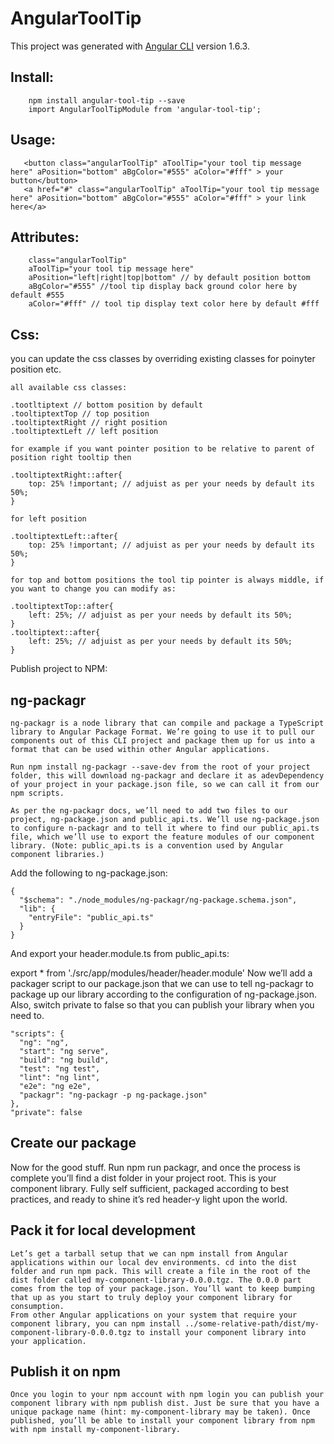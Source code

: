 # AngularToolTip

This project was generated with [Angular CLI](https://github.com/angular/angular-cli) version 1.6.3.

## Install:

```
    npm install angular-tool-tip --save
    import AngularToolTipModule from 'angular-tool-tip';
```

## Usage:

 ```
    <button class="angularToolTip" aToolTip="your tool tip message here" aPosition="bottom" aBgColor="#555" aColor="#fff" > your button</button>
    <a href="#" class="angularToolTip" aToolTip="your tool tip message here" aPosition="bottom" aBgColor="#555" aColor="#fff" > your link here</a>
 ```
## Attributes:

```
    class="angularToolTip"
    aToolTip="your tool tip message here"
    aPosition="left|right|top|bottom" // by default position bottom
    aBgColor="#555" //tool tip display back ground color here by default #555
    aColor="#fff" // tool tip display text color here by default #fff
```
## Css:
you can update the css classes by overriding existing classes for poinyter position etc.

```
all available css classes:

.tootltiptext // bottom position by default
.tooltiptextTop // top position
.tooltiptextRight // right position
.tooltiptextLeft // left position

for example if you want pointer position to be relative to parent of position right tooltip then

.tooltiptextRight::after{
    top: 25% !important; // adjuist as per your needs by default its 50%;
}

for left position

.tooltiptextLeft::after{
    top: 25% !important; // adjuist as per your needs by default its 50%;
}

for top and bottom positions the tool tip pointer is always middle, if you want to change you can modify as:

.tooltiptextTop::after{
    left: 25%; // adjuist as per your needs by default its 50%;
}
.tooltiptext::after{
    left: 25%; // adjuist as per your needs by default its 50%;
}

```

Publish project to NPM:

## ng-packagr
```
ng-packagr is a node library that can compile and package a TypeScript library to Angular Package Format. We’re going to use it to pull our components out of this CLI project and package them up for us into a format that can be used within other Angular applications.

Run npm install ng-packagr --save-dev from the root of your project folder, this will download ng-packagr and declare it as adevDependency of your project in your package.json file, so we can call it from our npm scripts.

As per the ng-packagr docs, we’ll need to add two files to our project, ng-package.json and public_api.ts. We’ll use ng-package.json to configure n-packagr and to tell it where to find our public_api.ts file, which we’ll use to export the feature modules of our component library. (Note: public_api.ts is a convention used by Angular component libraries.)
```
Add the following to ng-package.json:
```
{
  "$schema": "./node_modules/ng-packagr/ng-package.schema.json",
  "lib": {
    "entryFile": "public_api.ts"
  }
}
```
And export your header.module.ts from public_api.ts:

export * from './src/app/modules/header/header.module'
Now we’ll add a packager script to our package.json that we can use to tell ng-packagr to package up our library according to the configuration of ng-package.json. Also, switch private to false so that you can publish your library when you need to.
```
"scripts": {
  "ng": "ng",
  "start": "ng serve",
  "build": "ng build",
  "test": "ng test",
  "lint": "ng lint",
  "e2e": "ng e2e",
  "packagr": "ng-packagr -p ng-package.json"
},
"private": false

```
## Create our package
Now for the good stuff. Run npm run packagr, and once the process is complete you’ll find a dist folder in your project root. This is your component library. Fully self sufficient, packaged according to best practices, and ready to shine it’s red header-y light upon the world.

## Pack it for local development
```
Let’s get a tarball setup that we can npm install from Angular applications within our local dev environments. cd into the dist folder and run npm pack. This will create a file in the root of the dist folder called my-component-library-0.0.0.tgz. The 0.0.0 part comes from the top of your package.json. You’ll want to keep bumping that up as you start to truly deploy your component library for consumption.
From other Angular applications on your system that require your component library, you can npm install ../some-relative-path/dist/my-component-library-0.0.0.tgz to install your component library into your application.
```
## Publish it on npm
```
Once you login to your npm account with npm login you can publish your component library with npm publish dist. Just be sure that you have a unique package name (hint: my-component-library may be taken). Once published, you’ll be able to install your component library from npm with npm install my-component-library.
```